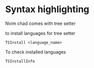 # Syntax highlighting

Nvim chad comes with tree setter&#x20;

to install languages for tree setter&#x20;

```
TSInstall <language_name>
```

To check installed languages

```
TSInstallInfo 
```
